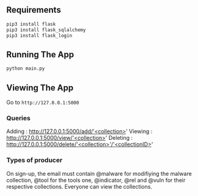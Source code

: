 ## Requirements
```bash
pip3 install flask
pip3 install flask_sqlalchemy
pip3 install flask_login
```

## Running The App

```bash
python main.py
```

## Viewing The App

Go to `http://127.0.0.1:5000`

### Queries

Adding : http://127.0.0.1:5000/add/'<collection>'
Viewing : http://127.0.0.1:5000/view/'<collection>'
Deleting : http://127.0.0.1:5000/delete/'<collection>'/'<collectionID>'


### Types of producer
On sign-up, the email must contain @malware for modifiying the malware collection, @tool for the tools one, @indicator, @rel and @vuln for their respective collections. Everyone can view the collections.
